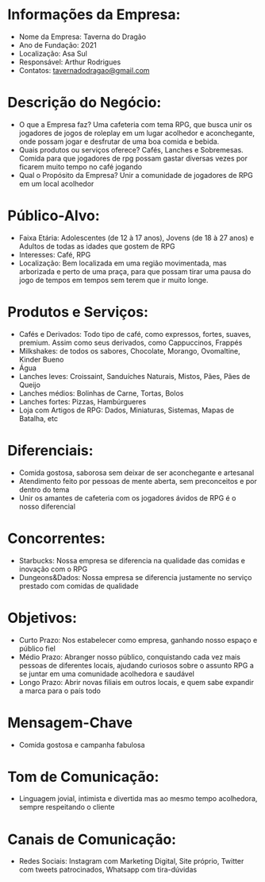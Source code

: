 <h1>Informações da Empresa:</h1>

-  Nome da Empresa: Taverna do Dragão
- Ano de Fundação: 2021
- Localização: Asa Sul
- Responsável: Arthur Rodrigues
- Contatos: tavernadodragao@gmail.com

<h1>Descrição do Negócio:</h1>

- O que a Empresa faz? Uma cafeteria com tema RPG, que busca unir os jogadores de jogos de roleplay em um lugar acolhedor e aconchegante, onde possam jogar e desfrutar de uma boa comida e bebida.
- Quais produtos ou serviços oferece? Cafés, Lanches e Sobremesas. Comida para que jogadores de rpg possam gastar diversas vezes por ficarem muito tempo no café jogando
- Qual o Propósito da Empresa? Unir a comunidade de jogadores de RPG em um local acolhedor

<h1>Público-Alvo:</h1>

- Faixa Etária: Adolescentes (de 12 à 17 anos), Jovens (de 18 à 27 anos) e Adultos de todas as idades que gostem de RPG
- Interesses: Café, RPG
- Localização: Bem localizada em uma região movimentada, mas arborizada e perto de uma praça, para que possam tirar uma pausa do jogo de tempos em tempos sem terem que ir muito longe.

<h1>Produtos e Serviços:</h1>

- Cafés e Derivados: Todo tipo de café, como expressos, fortes, suaves, premium. Assim como seus derivados, como Cappuccinos, Frappés
- Milkshakes: de todos os sabores, Chocolate, Morango, Ovomaltine, Kinder Bueno
- Água
- Lanches leves: Croissaint, Sanduíches Naturais, Mistos, Pães, Pães de Queijo
- Lanches médios: Bolinhas de Carne, Tortas, Bolos
- Lanches fortes: Pizzas, Hambúrgueres
- Loja com Artigos de RPG: Dados, Miniaturas, Sistemas, Mapas de Batalha, etc

<h1>Diferenciais:</h1>

- Comida gostosa, saborosa sem deixar de ser aconchegante e artesanal
- Atendimento feito por pessoas de mente aberta, sem preconceitos e por dentro do tema
- Unir os amantes de cafeteria com os jogadores ávidos de RPG é o nosso diferencial

<h1>Concorrentes:</h1>

- Starbucks: Nossa empresa se diferencia na qualidade das comidas e inovação com o RPG
- Dungeons&Dados: Nossa empresa se diferencia justamente no serviço prestado com comidas de qualidade

<h1>Objetivos:</h1>

- Curto Prazo: Nos estabelecer como empresa, ganhando nosso espaço e público fiel
- Médio Prazo: Abranger nosso público, conquistando cada vez mais pessoas de diferentes locais, ajudando curiosos sobre o assunto RPG a se juntar em uma comunidade acolhedora e saudável
- Longo Prazo: Abrir novas filiais em outros locais, e quem sabe expandir a marca para o país todo
  
<h1>Mensagem-Chave</h1>

- Comida gostosa e campanha fabulosa

<h1>Tom de Comunicação:</h1>

- Linguagem jovial, intimista e divertida mas ao mesmo tempo acolhedora, sempre respeitando o cliente

<h1>Canais de Comunicação:</h1>

- Redes Sociais: Instagram com Marketing Digital, Site próprio, Twitter com tweets patrocinados, Whatsapp com tira-dúvidas
